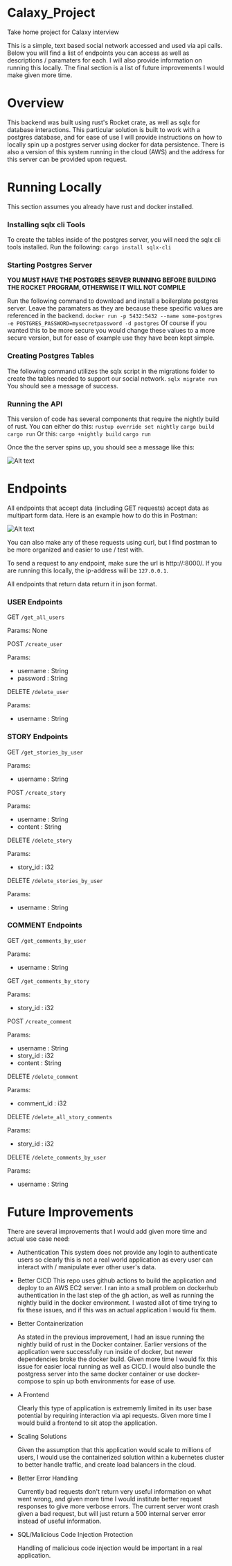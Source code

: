 # Calaxy_Project
Take home project for Calaxy interview



This is a simple, text based social network accessed and used via api calls. Below you will find a list of endpoints you can access as well as descriptions / paramaters for each. I will also provide information on running this locally. The final section is a list of future improvements I would make given more time. 

# Overview
This backend was built using rust's Rocket crate, as well as sqlx for database interactions. This particular solution is built to work with a postgres database, and for ease of use I will provide instructions on how to locally spin up a postgres server using docker for data persistence. There is also a version of this system running in the cloud (AWS) and the address for this server can be provided upon request.

# Running Locally
This section assumes you already have rust and docker installed.

### Installing sqlx cli Tools
To create the tables inside of the postgres server, you will need the sqlx cli tools installed. Run the following:
`cargo install sqlx-cli`

### Starting Postgres Server
**YOU MUST HAVE THE POSTGRES SERVER RUNNING BEFORE BUILDING THE ROCKET PROGRAM, OTHERWISE IT WILL NOT COMPILE**

Run the following command to download and install a boilerplate postgres server. Leave the paramaters as they are because these specific values are referenced in the backend.
`docker run -p 5432:5432 --name some-postgres -e POSTGRES_PASSWORD=mysecretpassword -d postgres`
Of course if you wanted this to be more secure you would change these values to a more secure version, but for ease of example use they have been kept simple.

### Creating Postgres Tables
The following command utilizes the sqlx script in the migrations folder to create the tables needed to support our social network.
`sqlx migrate run`
You should see a message of success.

### Running the API
This version of code has several components that require the nightly build of rust. You can either do this:
`rustup override set nightly`
`cargo build`
`cargo run`
Or this:
`cargo +nightly build`
`cargo run`

Once the the server spins up, you should see a message like this:

![Alt text](image.png)

# Endpoints

All endpoints that accept data (including GET requests) accept data as multipart form data. Here is an example how to do this in Postman:

![Alt text](image-1.png)

You can also make any of these requests using curl, but I find postman to be more organized and easier to use / test with.

To send a request to any endpoint, make sure the url is http://<ip-address>:8000/<endpoint>. If you are running this locally, the ip-address will be `127.0.0.1`.

All endpoints that return data return it in json format.

### USER Endpoints

GET
`/get_all_users`

Params:
None

POST
`/create_user`

Params:
- username : String
- password : String

DELETE
`/delete_user`

Params:
- username : String

### STORY Endpoints

GET
`/get_stories_by_user`

Params:
- username : String

POST
`/create_story`

Params:
- username : String
- content : String

DELETE
`/delete_story`

Params:
- story_id : i32

DELETE
`/delete_stories_by_user`

Params:
- username : String

### COMMENT Endpoints

GET
`/get_comments_by_user`

Params:
- username : String

GET
`/get_comments_by_story`

Params:
- story_id : i32

POST
`/create_comment`

Params:
- username : String
- story_id : i32
- content : String

DELETE
`/delete_comment`

Params:
- comment_id : i32

DELETE
`/delete_all_story_comments`

Params:
- story_id : i32

DELETE
`/delete_comments_by_user`

Params:
- username : String


# Future Improvements
There are several improvements that I would add given more time and actual use case need:
- Authentication
    This system does not provide any login to authenticate users so clearly this is not a real world application as every user can interact with / manipulate ever other user's data.
- Better CICD
    This repo uses github actions to build the application and deploy to an AWS EC2 server. I ran into a small problem on dockerhub authentication in the last step of the gh action, as well as running the nightly build in the docker environment. I wasted allot of time trying to fix these issues, and if this was an actual application I would fix them.
- Better Containerization

    As stated in the previous improvement, I had an issue running the nightly build of rust in the Docker container. Earlier versions of the application were successfully run inside of docker, but newer dependencies broke the docker build. Given more time I would fix this issue for easier local running as well as CICD. I would also bundle the postgress server into the same docker container or use docker-compose to spin up both environments for ease of use.
- A Frontend


    Clearly this type of application is extrememly limited in its user base potential by requiring interaction via api requests. Given more time I would build a frontend to sit atop the application.

- Scaling Solutions


    Given the assumption that this application would scale to millions of users, I would use the containerized solution within a kubernetes cluster to better handle traffic, and create load balancers in the cloud.

- Better Error Handling


    Currently bad requests don't return very useful information on what went wrong, and given more time I would institute better request responses to give more verbose errors. The current server wont crash given a bad request, but will just return a 500 internal server error instead of useful information.


- SQL/Malicious Code Injection Protection

    Handling of malicious code injection would be important in a real application.
